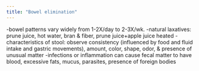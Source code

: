 ```yaml
---
title: "Bowel elimination"
---
```

-bowel patterns vary widely from 1-2X/day to 2-3X/wk.
-natural laxatives: prune juice, hot water, bran &amp; fiber, prune juice+apple juice heated
-characteristics of stool: observe consistency (influenced by food and fluid intake and gastric movements), amount, color, shape, odor, &amp; presence of unusual matter
-infections or inflammation can cause fecal matter to have blood, excessive fats, mucus, parasites, presence of foreign bodies

